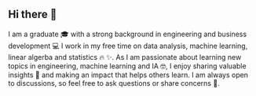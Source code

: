 ## Hi there 👋

I am a graduate 🎓 with a strong background in engineering and business development 💻 I work in my free time on data analysis, machine learning, linear algerba and statistics 🔥 ✨. As I am passionate about learning new topics in engineering, machine learning and IA 🤓, I enjoy sharing valuable insights 🧐 and making an impact that helps others learn. 
I am always open to discussions, so feel free to ask questions or share concerns 💬.

